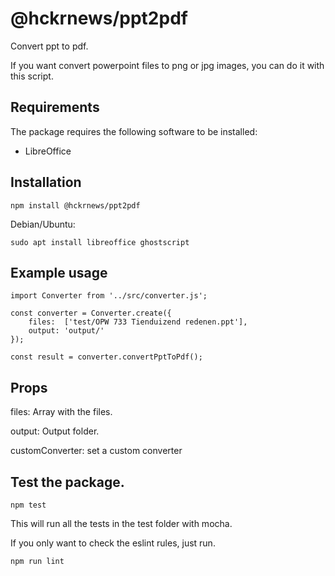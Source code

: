 # @hckrnews/ppt2pdf
Convert ppt to pdf.

If you want convert powerpoint files to png or jpg images, you can do it with this script.

## Requirements

The package requires the following software to be installed:

* LibreOffice

## Installation

    npm install @hckrnews/ppt2pdf

Debian/Ubuntu:

    sudo apt install libreoffice ghostscript

## Example usage

```
import Converter from '../src/converter.js';

const converter = Converter.create({
    files:  ['test/OPW 733 Tienduizend redenen.ppt'],
    output: 'output/'
});

const result = converter.convertPptToPdf();
```

## Props

files: Array with the files.

output: Output folder.

customConverter: set a custom converter


## Test the package.

```
npm test
```

This will run all the tests in the test folder with mocha.

If you only want to check the eslint rules, just run.

```
npm run lint
```
